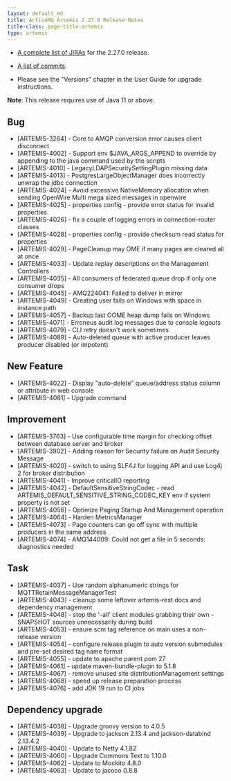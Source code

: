 ```yaml
---
layout: default_md
title: ActiveMQ Artemis 2.27.0 Release Notes
title-class: page-title-artemis
type: artemis
---
```


 - [A complete list of JIRAs](https://issues.apache.org/jira/secure/ReleaseNote.jspa?version=12352297&projectId=12315920) for the 2.27.0 release.

 - [A list of commits](commit-report-2.27.0).

 - Please see the "Versions" chapter in the User Guide for upgrade instructions.

**Note**: This release requires use of Java 11 or above.

## Bug
 * [ARTEMIS-3264] - Core to AMQP conversion error causes client disconnect
 * [ARTEMIS-4002] - Support env $JAVA_ARGS_APPEND to override by appending to the java command used by the scripts
 * [ARTEMIS-4010] - LegacyLDAPSecuritySettingPlugin missing data
 * [ARTEMIS-4013] - PostgresLargeObjectManager does incorrectly unwrap the jdbc connection
 * [ARTEMIS-4024] - Avoid excessive NativeMemory allocation when sending OpenWire Multi mega sized messages in openwire
 * [ARTEMIS-4025] - properties config -  provide error status for invalid properties
 * [ARTEMIS-4026] - fix a couple of logging errors in connection-router classes
 * [ARTEMIS-4028] - properties config - provide checksum read status for properties
 * [ARTEMIS-4029] - PageCleanup may OME if many pages are cleared all at once
 * [ARTEMIS-4033] - Update replay descriptions on the Management Controllers
 * [ARTEMIS-4035] - All consumers of federated queue drop if only one consumer drops
 * [ARTEMIS-4045] - AMQ224041: Failed to deliver in mirror
 * [ARTEMIS-4049] - Creating user fails on Windows with space in instance path
 * [ARTEMIS-4057] - Backup last OOME heap dump fails on Windows
 * [ARTEMIS-4071] - Erroneus audit log messages due to console logouts
 * [ARTEMIS-4079] - CLI retry doesn't work sometimes
 * [ARTEMIS-4089] - Auto-deleted queue with active producer leaves producer disabled (or impotent)

## New Feature
 * [ARTEMIS-4022] - Display "auto-delete" queue/address status column or attribute in web console
 * [ARTEMIS-4081] - Upgrade command

## Improvement
 * [ARTEMIS-3763] - Use configurable time margin for checking offset between database server and broker
 * [ARTEMIS-3902] - Adding reason for Security failure on Audit Security Message 
 * [ARTEMIS-4020] - switch to using SLF4J for logging API and use Log4j 2 for broker distribution
 * [ARTEMIS-4041] - Improve criticalIO reporting
 * [ARTEMIS-4042] - DefaultSensitiveStringCodec - read ARTEMIS_DEFAULT_SENSITIVE_STRING_CODEC_KEY env if system property is not set 
 * [ARTEMIS-4056] - Optimize Paging Startup And Management operation
 * [ARTEMIS-4064] - Harden MetricsManager
 * [ARTEMIS-4073] - Page counters can go off sync with multiple producers in the same address
 * [ARTEMIS-4074] - AMQ144009: Could not get a file in 5 seconds: diagnostics needed

## Task
 * [ARTEMIS-4037] - Use random alphanumeric strings for MQTTRetainMessageManagerTest
 * [ARTEMIS-4043] - cleanup some leftover artemis-rest docs and dependency management
 * [ARTEMIS-4048] - stop the '-all' client modules grabbing their own -SNAPSHOT sources unnecessarily during build
 * [ARTEMIS-4053] - ensure scm tag reference on main uses a non-release version
 * [ARTEMIS-4054] - configure release plugin to auto version submodules and pre-set desired tag name format
 * [ARTEMIS-4055] - update to apache parent pom 27
 * [ARTEMIS-4061] - update maven-bundle-plugin to 5.1.8
 * [ARTEMIS-4067] - remove unused site distributionManagement settings
 * [ARTEMIS-4068] - speed up release preparation process
 * [ARTEMIS-4076] - add JDK 19 run to CI jobs

## Dependency upgrade
 * [ARTEMIS-4038] - Upgrade groovy version to 4.0.5
 * [ARTEMIS-4039] - Upgrade to jackson 2.13.4 and jackson-databind 2.13.4.2
 * [ARTEMIS-4040] - Update to Netty 4.1.82
 * [ARTEMIS-4060] - Upgrade Commons Text to 1.10.0
 * [ARTEMIS-4062] - Update to Mockito 4.8.0
 * [ARTEMIS-4063] - Update to jacoco 0.8.8


